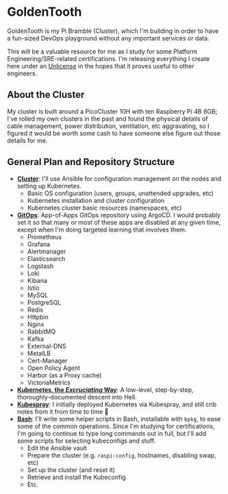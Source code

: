 # GoldenTooth

GoldenTooth is my Pi Bramble (Cluster), which I'm building in order to have a fun-sized DevOps playground without any important services or data.

This will be a valuable resource for me as I study for some Platform Engineering/SRE-related certifications. I'm releasing everything I create here under an [Unlicense](https://choosealicense.com/licenses/unlicense/) in the hopes that it proves useful to other engineers.

## About the Cluster

My cluster is built around a PicoCluster 10H with ten Raspberry Pi 4B 8GB; I've rolled my own clusters in the past and found the physical details of cable management, power distribution, ventilation, etc aggravating, so I figured it would be worth some cash to have someone else figure out those details for me.

## General Plan and Repository Structure

- **[Cluster](https://github.com/goldentooth/cluster)**: I'll use Ansible for configuration management on the nodes and setting up Kubernetes.
  - Basic OS configuration (users, groups, unattended upgrades, etc)
  - Kubernetes installation and cluster configuration
  - Kubernetes cluster basic resources (namespaces, etc)
- **[GitOps](https://github.com/goldentooth/gitops)**: App-of-Apps GitOps repository using ArgoCD. I would probably set it so that many or most of these apps are disabled at any given time, except when I'm doing targeted learning that involves them.
  - Prometheus
  - Grafana
  - Alertmanager
  - Elasticsearch
  - Logstash
  - Loki
  - Kibana
  - Istio
  - MySQL
  - PostgreSQL
  - Redis
  - Httpbin
  - Nginx
  - RabbitMQ
  - Kafka
  - External-DNS
  - MetalLB
  - Cert-Manager
  - Open Policy Agent
  - Harbor (as a Proxy cache)
  - VictoriaMetrics
- **[Kubernetes, the _Excruciating_ Way](https://github.com/goldentooth/kubernetes-the-excruciating-way)**: A low-level, step-by-step, thoroughly-documented descent into Hell.
- **[Kubespray](https://github.com/goldentooth/kubespray)**: I initially deployed Kubernetes via Kubespray, and still crib notes from it from time to time :eyes:
- **[Bash](https://github.com/goldentooth/bash)**: I'll write some helper scripts in Bash, installable with `bpkg`, to ease some of the common operations. Since I'm studying for certifications, I'm going to continue to type long commands out in full, but I'll add some scripts for selecting kubeconfigs and stuff.
  - Edit the Ansible vault
  - Prepare the cluster (e.g. `raspi-config`, hostnames, disabling swap, etc)
  - Set up the cluster (and reset it)
  - Retrieve and install the Kubeconfig
  - Etc.

